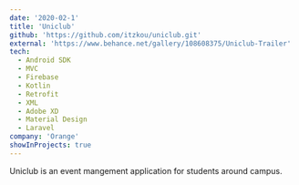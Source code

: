 ```yaml
---
date: '2020-02-1'
title: 'Uniclub'
github: 'https://github.com/itzkou/uniclub.git'
external: 'https://www.behance.net/gallery/108608375/Uniclub-Trailer'
tech:
  - Android SDK
  - MVC
  - Firebase
  - Kotlin
  - Retrofit
  - XML
  - Adobe XD
  - Material Design
  - Laravel
company: 'Orange'
showInProjects: true
---
```


Uniclub is an event mangement application for students around campus.
